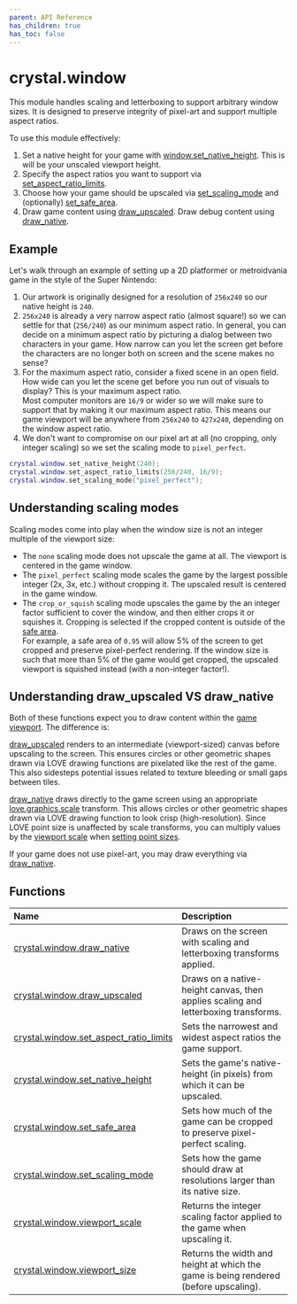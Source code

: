 ```yaml
---
parent: API Reference
has_children: true
has_toc: false
---
```


# crystal.window

This module handles scaling and letterboxing to support arbitrary window sizes. It is designed to preserve integrity of pixel-art and support multiple aspect ratios.

To use this module effectively:

1. Set a native height for your game with [window.set_native_height](set_native_height). This is will be your unscaled viewport height.
2. Specify the aspect ratios you want to support via [set_aspect_ratio_limits](set_aspect_ratio_limits).
3. Choose how your game should be upscaled via [set_scaling_mode](set_scaling_mode) and (optionally) [set_safe_area](set_safe_area).
4. Draw game content using [draw_upscaled](draw_upscaled). Draw debug content using [draw_native](draw_native).

## Example

Let's walk through an example of setting up a 2D platformer or metroidvania game in the style of the Super Nintendo:

1. Our artwork is originally designed for a resolution of `256x240` so our native height is `240`.
2. `256x240` is already a very narrow aspect ratio (almost square!) so we can settle for that (`256/240`) as our minimum aspect ratio. In general, you can decide on a minimum aspect ratio by picturing a dialog between two characters in your game. How narrow can you let the screen get before the characters are no longer both on screen and the scene makes no sense?
3. For the maximum aspect ratio, consider a fixed scene in an open field. How wide can you let the scene get before you run out of visuals to display? This is your maximum aspect ratio.  
   Most computer monitors are `16/9` or wider so we will make sure to support that by making it our maximum aspect ratio. This means our game viewport will be anywhere from `256x240` to `427x240`, depending on the window aspect ratio.
4. We don't want to compromise on our pixel art at all (no cropping, only integer scaling) so we set the scaling mode to `pixel_perfect`.

```lua
crystal.window.set_native_height(240);
crystal.window.set_aspect_ratio_limits(256/240, 16/9);
crystal.window.set_scaling_mode("pixel_perfect");
```

## Understanding scaling modes

Scaling modes come into play when the window size is not an integer multiple of the viewport size:

- The `none` scaling mode does not upscale the game at all. The viewport is centered in the game window.
- The `pixel_perfect` scaling mode scales the game by the largest possible integer (2x, 3x, etc.) without cropping it. The upscaled result is centered in the game window.
- The `crop_or_squish` scaling mode upscales the game by the an integer factor sufficient to cover the window, and then either crops it or squishes it. Cropping is selected if the cropped content is outside of the [safe area](set_safe_area).  
  For example, a safe area of `0.95` will allow 5% of the screen to get cropped and preserve pixel-perfect rendering. If the window size is such that more than 5% of the game would get cropped, the upscaled viewport is squished instead (with a non-integer factor!).

## Understanding draw_upscaled VS draw_native

Both of these functions expect you to draw content within the [game viewport](viewport_size). The difference is:

[draw_upscaled](draw_upscaled) renders to an intermediate (viewport-sized) canvas before upscaling to the screen. This ensures circles or other geometric shapes drawn via LOVE drawing functions are pixelated like the rest of the game. This also sidesteps potential issues related to texture bleeding or small gaps between tiles.

[draw_native](draw_native) draws directly to the game screen using an appropriate [love.graphics.scale](https://love2d.org/wiki/love.graphics.scale) transform. This allows circles or other geometric shapes drawn via LOVE drawing function to look crisp (high-resolution). Since LOVE point size is unaffected by scale transforms, you can multiply values by the [viewport scale](viewport_scale) when [setting point sizes](https://love2d.org/wiki/love.graphics.setPointSize).

If your game does not use pixel-art, you may draw everything via [draw_native](draw_native).

## Functions

| Name                                                              | Description                                                                          |
| :---------------------------------------------------------------- | :----------------------------------------------------------------------------------- |
| [crystal.window.draw_native](draw_native)                         | Draws on the screen with scaling and letterboxing transforms applied.                |
| [crystal.window.draw_upscaled](draw_upscaled)                     | Draws on a native-height canvas, then applies scaling and letterboxing transforms.   |
| [crystal.window.set_aspect_ratio_limits](set_aspect_ratio_limits) | Sets the narrowest and widest aspect ratios the game support.                        |
| [crystal.window.set_native_height](set_native_height)             | Sets the game's native-height (in pixels) from which it can be upscaled.             |
| [crystal.window.set_safe_area](set_safe_area)                     | Sets how much of the game can be cropped to preserve pixel-perfect scaling.          |
| [crystal.window.set_scaling_mode](set_scaling_mode)               | Sets how the game should draw at resolutions larger than its native size.            |
| [crystal.window.viewport_scale](viewport_scale)                   | Returns the integer scaling factor applied to the game when upscaling it.            |
| [crystal.window.viewport_size](viewport_size)                     | Returns the width and height at which the game is being rendered (before upscaling). |
